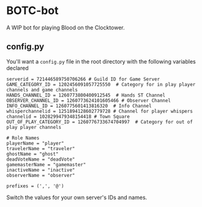 # BOTC-bot
A WIP bot for playing Blood on the Clocktower.

## config.py
You'll want a `config.py` file in the root directory with the following variables declared
```
serverid = 721446589750706266 # Guild ID for Game Server
GAME_CATEGORY_ID = 1202456091057725550  # Category for in play player channels and game channels
HANDS_CHANNEL_ID = 1260773800400912545  # Hands ST Channel
OBSERVER_CHANNEL_ID = 1260773624101605466 # Observer Channel
INFO_CHANNEL_ID = 1260775601413816320  # Info Channel
whisperchannelid = 1251894128602779728 # Channel for player whispers
channelid = 1028299479348154418 # Town Square
OUT_OF_PLAY_CATEGORY_ID = 1260776733674704997  # Category for out of play player channels

# Role Names
playerName = "player"
travelerName = "traveler"
ghostName = "ghost"
deadVoteName = "deadVote"
gamemasterName = "gamemaster"
inactiveName = "inactive"
observerName = "observer"

prefixes = (',', '@')
```
Switch the values for your own server's IDs and names.